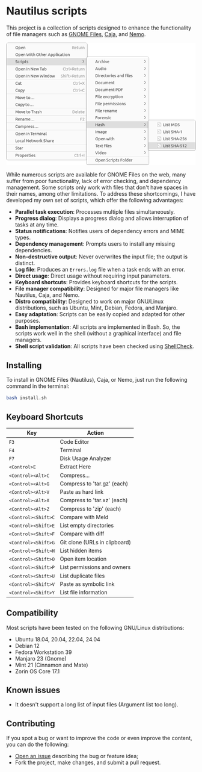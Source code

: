 # Nautilus scripts

This project is a collection of scripts designed to enhance the functionality of file managers such as [GNOME Files](https://gitlab.gnome.org/GNOME/nautilus), [Caja](https://github.com/mate-desktop/caja), and [Nemo](https://github.com/linuxmint/nemo).

![screenshot](.assets/screenshot.png)

While numerous scripts are available for GNOME Files on the web, many suffer from poor functionality, lack of error checking, and dependency management. Some scripts only work with files that don't have spaces in their names, among other limitations. To address these shortcomings, I have developed my own set of scripts, which offer the following advantages:

- **Parallel task execution**: Processes multiple files simultaneously.
- **Progress dialog**: Displays a progress dialog and allows interruption of tasks at any time.
- **Status notifications**: Notifies users of dependency errors and MIME types.
- **Dependency management**: Prompts users to install any missing dependencies.
- **Non-destructive output**: Never overwrites the input file; the output is distinct.
- **Log file**: Produces an `Errors.log` file when a task ends with an error.
- **Direct usage**: Direct usage without requiring input parameters.
- **Keyboard shortcuts**: Provides keyboard shortcuts for the scripts.
- **File manager compatibility**: Designed for major file managers like Nautilus, Caja, and Nemo.
- **Distro compatibility**: Designed to work on major GNU/Linux distributions, such as Ubuntu, Mint, Debian, Fedora, and Manjaro.
- **Easy adaptation**: Scripts can be easily copied and adapted for other purposes.
- **Bash implementation**: All scripts are implemented in Bash. So, the scripts work well in the shell (without a graphical interface) and file managers.
- **Shell script validation**: All scripts have been checked using [ShellCheck](https://github.com/koalaman/shellcheck).

## Installing

To install in GNOME Files (Nautilus), Caja, or Nemo, just run the following command in the terminal:

```sh
bash install.sh
```

## Keyboard Shortcuts

| Key                 | Action                        |
| ------------------- | ----------------------------- |
| `F3`                | Code Editor                   |
| `F4`                | Terminal                      |
| `F7`                | Disk Usage Analyzer           |
| `<Control>E`        | Extract Here                  |
| `<Control><Alt>C`   | Compress...                   |
| `<Control><Alt>G`   | Compress to 'tar.gz' (each)   |
| `<Control><Alt>V`   | Paste as hard link            |
| `<Control><Alt>X`   | Compress to 'tar.xz' (each)   |
| `<Control><Alt>Z`   | Compress to 'zip' (each)      |
| `<Control><Shift>C` | Compare with Meld             |
| `<Control><Shift>E` | List empty directories        |
| `<Control><Shift>F` | Compare with diff             |
| `<Control><Shift>G` | Git clone (URLs in clipboard) |
| `<Control><Shift>H` | List hidden items             |
| `<Control><Shift>O` | Open item location            |
| `<Control><Shift>P` | List permissions and owners   |
| `<Control><Shift>U` | List duplicate files          |
| `<Control><Shift>V` | Paste as symbolic link        |
| `<Control><Shift>Y` | List file information         |

## Compatibility

Most scripts have been tested on the following GNU/Linux distributions:

- Ubuntu 18.04, 20.04, 22.04, 24.04
- Debian 12
- Fedora Workstation 39
- Manjaro 23 (Gnome)
- Mint 21 (Cinnamon and Mate)
- Zorin OS Core 17.1

## Known issues

- It doesn't support a long list of input files (Argument list too long).

## Contributing

If you spot a bug or want to improve the code or even improve the content, you can do the following:

- [Open an issue](https://github.com/cfgnunes/nautilus-scripts/issues/new)
  describing the bug or feature idea;
- Fork the project, make changes, and submit a pull request.
